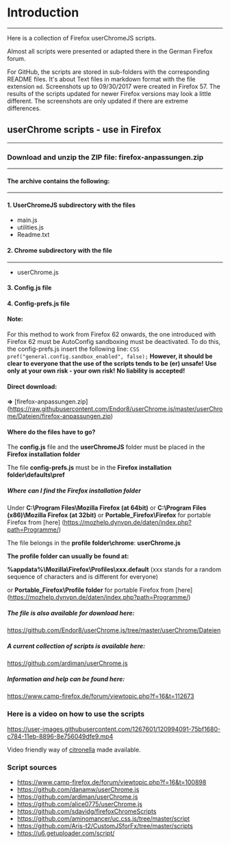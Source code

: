 # Introduction

---

Here is a collection of Firefox userChromeJS scripts.

Almost all scripts were presented or adapted there in the German Firefox forum.

For GitHub, the scripts are stored in sub-folders with the corresponding README files. It's about
Text files in markdown format with the file extension `md`. Screenshots up to 09/30/2017 were created in Firefox 57.
The results of the scripts updated for newer Firefox versions may look a little different. The screenshots
are only updated if there are extreme differences.

## userChrome scripts - use in Firefox

---

### Download and unzip the ZIP file: firefox-anpassungen.zip

---

#### The archive contains the following:

---

#### 1. UserChromeJS subdirectory with the files

* main.js
* utilities.js
* Readme.txt

#### 2. Chrome subdirectory with the file

  ---

* userChrome.js

#### 3. Config.js file

#### 4. Config-prefs.js file

#### Note:

  For this method to work from Firefox 62 onwards, the one introduced with Firefox 62 must be
   AutoConfig sandboxing must be deactivated. To do this, the config-prefs.js
   insert the following line:
   `CSS pref("general.config.sandbox_enabled", false);`
  **However, it should be clear to everyone that the use of the scripts tends to be (er) unsafe!** **Use only at your own risk - your own risk!** **No liability is accepted!**

#### Direct download:

 **⇒** [firefox-anpassungen.zip] (https://raw.githubusercontent.com/Endor8/userChrome.js/master/userChrome/Dateien/firefox-anpassungen.zip)

#### Where do the files have to go?

The **config.js** file and the **userChromeJS** folder must be placed in the **Firefox installation folder**

The file **config-prefs.js** must be in the **Firefox installation folder\defaults\pref**

##### Where can I find the Firefox installation folder

Under **C:\Program Files\Mozilla Firefox (at 64bit)**
or
**C:\Program Files (x86)\Mozilla Firefox (at 32bit)**
or
**Portable_Firefox\Firefox** for portable Firefox from [here] (https://mozhelp.dynvpn.de/daten/index.php?path=Programme/)

The file belongs in the **profile folder\chrome**:
**userChrome.js**

**The profile folder can usually be found at:**

**%appdata%\Mozilla\Firefox\Profiles\xxx.default**
(xxx stands for a random sequence of characters and is different for everyone)

or
**Portable_Firefox\Profile folder** for portable Firefox from [here] (https://mozhelp.dynvpn.de/daten/index.php?path=Programme/)

##### The file is also available for download here:

https://github.com/Endor8/userChrome.js/tree/master/userChrome/Dateien

##### A current collection of scripts is available here:

https://github.com/ardiman/userChrome.js

##### Information and help can be found here:

https://www.camp-firefox.de/forum/viewtopic.php?f=16&t=112673

### Here is a video on how to use the scripts

https://user-images.githubusercontent.com/1267601/120994091-75bf1680-c784-11eb-8896-8e756049dfe9.mp4

Video friendly way of [citronella](https://www.camp-firefox.de/forum/thema/132699-videoanleitung-f%C3%BCr-userchrome-css-usercontent-css-vorbereitung-skripte/?postID=1173160#post1173160) made available.

### Script sources

- https://www.camp-firefox.de/forum/viewtopic.php?f=16&t=100898
- https://github.com/danamw/userChrome.js
- https://github.com/ardiman/userChrome.js
- https://github.com/alice0775/userChrome.js
- https://github.com/sdavidg/firefoxChromeScripts
- https://github.com/aminomancer/uc.css.js/tree/master/script
- https://github.com/Aris-t2/CustomJSforFx/tree/master/scripts
- https://u6.getuploader.com/script/

